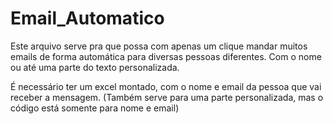 # Email_Automatico

Este arquivo serve pra que possa com apenas um clique mandar muitos emails de forma automática para diversas pessoas diferentes. Com o nome ou até uma parte do texto personalizada.

É necessário ter um excel montado, com o nome e email da pessoa que vai receber a mensagem.
(Também serve para uma parte personalizada, mas o código está somente para nome e email)
